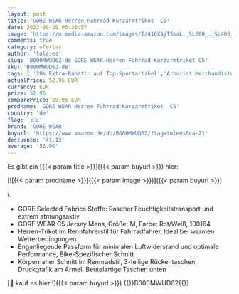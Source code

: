 ```yaml
---
layout: post
title: 'GORE WEAR Herren Fahrrad-Kurzarmtrikot  C5'
date: 2023-09-25 05:36:57
image: 'https://m.media-amazon.com/images/I/416XAjTSkaL._SL500_._SL400_.jpg'
comments: true
category: ofertas
author: 'tole.es'
slug: 'B000MWUD62-de GORE WEAR Herren Fahrrad-Kurzarmtrikot C5'
sku: 'B000MWUD62-de'
tags: [ '20% Extra-Rabatt: auf Top-Sportartikel','Arborist Merchandising Root','Bis zu 35% reduziert: GORE Wear','Child 3','Child 4','Fashion','Outdoor Sportbekleidung','Radsport-Bekleidung','Radsport-Bekleidung für Herren','Radsport-Trikots & -Shirts für Herren','Self Service','Special Features Stores','Sport & Freizeit','Sport 20% Extra-Rabatt: Gore','Sport Apparel Sales','Sportartspezifische Bekleidung','Sports-Promotions','ef3a019d-6628-41d5-b303-291126686917_0','ef3a019d-6628-41d5-b303-291126686917_3701','ef3a019d-6628-41d5-b303-291126686917_4001','ef3a019d-6628-41d5-b303-291126686917_5701','ef3a019d-6628-41d5-b303-291126686917_7401','ef3a019d-6628-41d5-b303-291126686917_7801','ef3a019d-6628-41d5-b303-291126686917_8801','gore wear','🇩🇪', ]
actualPrice: 52.96 EUR
currency: EUR
price: 52.96
comparePrice: 89.95 EUR
prodname: 'GORE WEAR Herren Fahrrad-Kurzarmtrikot  C5'
country: 'de'
flag: '🇩🇪'
brand: 'GORE WEAR'
buyurl: 'https://www.amazon.de/dp/B000MWUD62/?tag=tolees0ca-21'
descuento: '41.12'
average: '52.96'
---
```


Es gibt ein [{{< param title >}}]({{< param buyurl >}}) hier:

[![{{< param prodname >}}]({{< param image >}})]({{< param buyurl >}})

ℹ️:

- GORE Selected Fabrics Stoffe: Rascher Feuchtigkeitstransport und extrem atmungsaktiv
- GORE WEAR C5 Jersey Mens, Größe: M, Farbe: Rot/Weiß, 100164
- Herren-Trikot im Rennfahrerstil für Fahrradfahrer, Ideal bei warmen Wetterbedingungen
- Enganliegende Passform für minimalen Luftwiderstand und optimale Performance, Bike-Spezifischer Schnitt
- Körpernaher Schnitt im Rennradstil, 3-teilige Rückentaschen, Druckgrafik am Ärmel, Beutelartige Taschen unten

[🛒 kauf es hier!!]({{< param buyurl >}})
{{<world>}}B000MWUD62{{</world>}}
